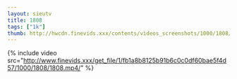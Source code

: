 ```yaml
--- 
layout: sieutv
title: 1808
tags: ["1k"]
thumb: http://hwcdn.finevids.xxx/contents/videos_screenshots/1000/1808/preview.mp4.jpg
---
```

{% include video src="http://www.finevids.xxx/get_file/1/fb1a8b8125b91b6c0c0df60bae5f4d57/1000/1808/1808.mp4/" %} 
